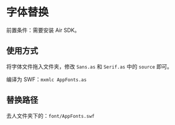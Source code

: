 # 字体替换

前置条件：需要安装 Air SDK。

## 使用方式

将字体文件拖入文件夹，修改 `Sans.as` 和 `Serif.as` 中的 `source` 即可。

编译为 SWF：`mxmlc AppFonts.as`

## 替换路径

去人文件夹下的：`font/AppFonts.swf`
